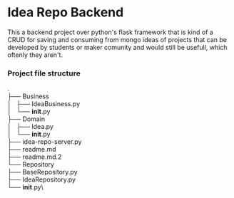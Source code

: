 # Idea Repo Backend

This a backend project over python's flask framework that is kind of a CRUD for saving and consuming from mongo ideas of projects that 
can be developed by students or maker comunity and would still be usefull, which oftenly they aren't.


### Project file structure
.\
├── Business\
│   ├── IdeaBusiness.py\
│   └── __init__.py\
├── Domain\
│   ├── Idea.py\
│   └── __init__.py\
├── idea-repo-server.py\
├── readme.md\
├── readme.md.2\
└── Repository\
    ├── BaseRepository.py\
    ├── IdeaRepository.py\
    └── __init__.py\

